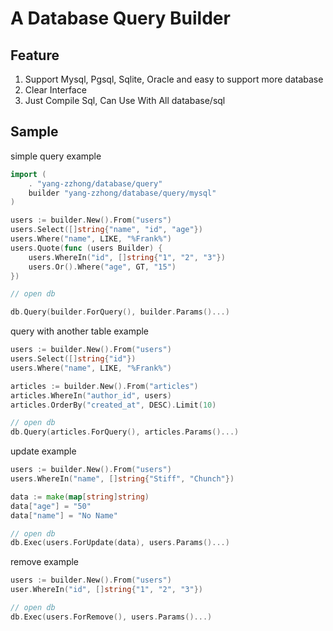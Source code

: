 # A Database Query Builder

## Feature

1. Support Mysql, Pgsql, Sqlite, Oracle and easy to support more database
2. Clear Interface 
3. Just Compile Sql, Can Use With All database/sql

## Sample

simple query example

```go
import (
    . "yang-zzhong/database/query"
    builder "yang-zzhong/database/query/mysql"
)

users := builder.New().From("users")
users.Select([]string{"name", "id", "age"})
users.Where("name", LIKE, "%Frank%")
users.Quote(func (users Builder) {
    users.WhereIn("id", []string{"1", "2", "3"})
    users.Or().Where("age", GT, "15")
})

// open db

db.Query(builder.ForQuery(), builder.Params()...)

```
query with another table example
```go
users := builder.New().From("users")
users.Select([]string{"id"})
users.Where("name", LIKE, "%Frank%")

articles := builder.New().From("articles")
articles.WhereIn("author_id", users)
articles.OrderBy("created_at", DESC).Limit(10)

// open db
db.Query(articles.ForQuery(), articles.Params()...)

```

update example

```go
users := builder.New().From("users")
users.WhereIn("name", []string{"Stiff", "Chunch"})

data := make(map[string]string)
data["age"] = "50"
data["name"] = "No Name"

// open db
db.Exec(users.ForUpdate(data), users.Params()...)

```

remove example

```go
users := builder.New().From("users")
user.WhereIn("id", []string{"1", "2", "3"})

// open db
db.Exec(users.ForRemove(), users.Params()...)

```
